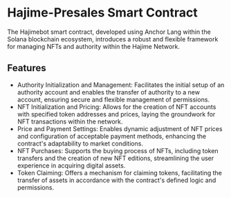 # Hajime-Presales Smart Contract
The Hajimebot smart contract, developed using Anchor Lang within the Solana blockchain ecosystem, introduces a robust and flexible framework for managing NFTs and authority within the Hajime Network.

## Features
- Authority Initialization and Management: Facilitates the initial setup of an authority account and enables the transfer of authority to a new account, ensuring secure and flexible management of permissions.
- NFT Initialization and Pricing: Allows for the creation of NFT accounts with specified token addresses and prices, laying the groundwork for NFT transactions within the network.
- Price and Payment Settings: Enables dynamic adjustment of NFT prices and configuration of acceptable payment methods, enhancing the contract's adaptability to market conditions.
- NFT Purchases: Supports the buying process of NFTs, including token transfers and the creation of new NFT editions, streamlining the user experience in acquiring digital assets.
- Token Claiming: Offers a mechanism for claiming tokens, facilitating the transfer of assets in accordance with the contract's defined logic and permissions.

